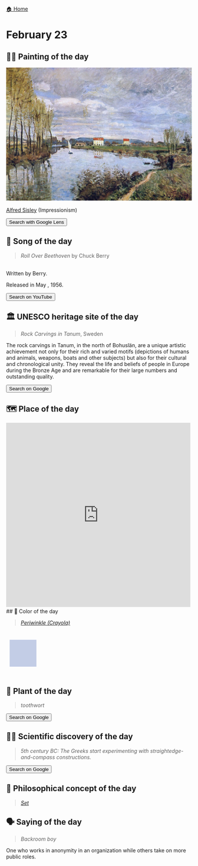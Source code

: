 
[🏠 Home](../../index.md)

# February 23

## 🧑‍🎨 Painting of the day

<img width="600" src="../img/Alfred_Sisley_2.jpg">

[Alfred Sisley](http://en.wikipedia.org/wiki/Alfred_Sisley) (Impressionism)

<button class="btn btn-success"
onclick=" window.open('https://lens.google.com/uploadbyurl?url=https://iretes.github.io/one-a-day/data/img/Alfred_Sisley_2.jpg','_blank')">
Search with Google Lens
</button>

## 🎼 Song of the day

> *Roll Over Beethoven*
by Chuck Berry

<br />Written by Berry.

Released in May , 1956.

<button class="btn btn-success"
onclick=" window.open('http://www.youtube.com/search?q=Roll Over Beethoven by Chuck Berry','_blank')">
Search on YouTube
</button>

## 🏛️ UNESCO heritage site of the day

> *Rock Carvings in Tanum*, Sweden

<p>The rock carvings in Tanum, in the north of Bohuslän, are a unique artistic achievement not only for their rich and varied motifs (depictions of humans and animals, weapons, boats and other subjects) but also for their cultural and chronological unity. They reveal the life and beliefs of people in Europe during the Bronze Age and are remarkable for their large numbers and outstanding quality.</p>

<button class="btn btn-success"
onclick=" window.open('http://www.google.com/search?q=Rock Carvings in Tanum','_blank')">
Search on Google
</button>

## 🗺️ Place of the day

<iframe
src="https://www.mapcrunch.com"
name="mapcrunch"
width="500"
height="500"
allowTransparency="true"
scrolling="no"
frameborder="0"
>
</iframe>
## 🎨 Color of the day

> *[Periwinkle (Crayola)](https://en.wikipedia.org/wiki/Periwinkle_(color)#Periwinkle_(Crayola))*

<div style="color:#C3CDE6; font-size: 100px;">&#9632;</div>

## 🌿 Plant of the day

> *toothwort*

<button class="btn btn-success"
onclick=" window.open('http://www.google.com/search?q=toothwort','_blank')">
Search on Google
</button>

## 🧑‍🔬 Scientific discovery of the day

> *5th century BC: The Greeks start experimenting with straightedge-and-compass constructions.*

<button class="btn btn-success"
onclick=" window.open('http://www.google.com/search?q=5th century BC: The Greeks start experimenting with straightedge-and-compass constructions.','_blank')"> 
Search on Google
</button>

## 💭 Philosophical concept of the day

> *[Set](https://en.wikipedia.org/wiki/Set_(mathematics))*

## 🗣️ Saying of the day

> *Backroom boy*

One
who works in anonymity in an organization while others take on more public roles.
